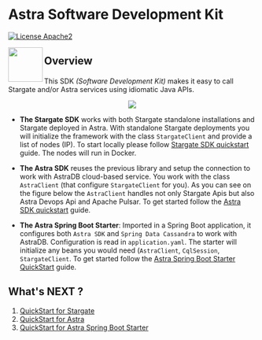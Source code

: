 # Astra Software Development Kit

[![License Apache2](https://img.shields.io/hexpm/l/plug.svg)](http://www.apache.org/licenses/LICENSE-2.0)

<img src="https://github.com/datastax/astra-sdk-java/blob/main/docs/img/astra-sdk-logo.png?raw/true" height="70"  align="left"/>

## Overview
####

This SDK *(Software Development Kit)* makes it easy to call Stargate and/or Astra services using idiomatic Java APIs. 

<center>
<img src="https://github.com/datastax/astra-sdk-java/blob/main/docs/img/sdk-overview.png?raw/true" />
</center>

- **The Stargate SDK** works with both Stargate standalone installations and Stargate deployed in Astra. With standalone Stargate deployments you will initialize the framework with the class `StargateClient` and provide a list of nodes (IP). To start locally please follow [Stargate SDK quickstart](https://github.com/datastax/astra-sdk-java/wiki/Stargate-SDK-Quickstart) guide. The nodes will run in Docker.

- **The Astra SDK** reuses the previous library and setup the connection to work with AstraDB cloud-based service. You work with the class `AstraClient` (that configure `StargateClient` for you). As you can see on the figure below the `AstraClient` handles not only Stargate Apis but also Astra Devops Api and Apache Pulsar. To get started follow the [Astra SDK quickstart](https://github.com/datastax/astra-sdk-java/wiki/Astra-SDK-Quickstart) guide.

- **The Astra Spring Boot Starter**: Imported in a Spring Boot application, it configures both `Astra SDK` and `Spring Data Cassandra` to work with AstraDB. Configuration is read in `application.yaml`. The starter will initialize any beans you would need (`AstraClient`, `CqlSession`, `StargateClient`. To get started follow the [Astra Spring Boot Starter QuickStart](https://github.com/datastax/astra-sdk-java/wiki/Spring-Boot-Starter-Quickstart) guide.

## What's NEXT ?

1. [QuickStart for Stargate](https://github.com/datastax/astra-sdk-java/wiki/Stargate-SDK-Quickstart)
2. [QuickStart for Astra](https://github.com/datastax/astra-sdk-java/wiki/Astra-SDK-Quickstart)
3. [QuickStart for Astra Spring Boot Starter](https://github.com/datastax/astra-sdk-java/wiki/Spring-Boot-Starter-Quickstart)



